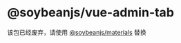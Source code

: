 # @soybeanjs/vue-admin-tab

该包已经废弃，请使用 [@soybeanjs/materials](https://github.com/soybeanjs/materials/blob/main/packages/vue/README.md) 替换
